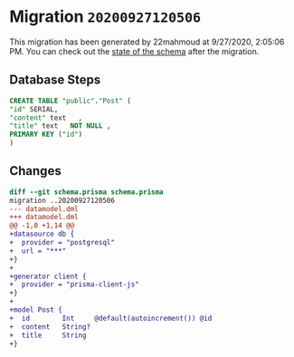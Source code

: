 # Migration `20200927120506`

This migration has been generated by 22mahmoud at 9/27/2020, 2:05:06 PM.
You can check out the [state of the schema](./schema.prisma) after the migration.

## Database Steps

```sql
CREATE TABLE "public"."Post" (
"id" SERIAL,
"content" text   ,
"title" text   NOT NULL ,
PRIMARY KEY ("id")
)
```

## Changes

```diff
diff --git schema.prisma schema.prisma
migration ..20200927120506
--- datamodel.dml
+++ datamodel.dml
@@ -1,0 +1,14 @@
+datasource db {
+  provider = "postgresql"
+  url = "***"
+}
+
+generator client {
+  provider = "prisma-client-js"
+}
+
+model Post {
+  id        Int     @default(autoincrement()) @id
+  content   String?
+  title     String
+}
```
